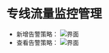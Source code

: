 ﻿# 专线流量监控管理
- 新增告警策略：
![界面](../../../../image/AIDC/ARGUS-Monitoring/Network-Monitoring-Port-CRC-Monitoring-5.png)
- 查看告警策略：
![界面](../../../../image/AIDC/ARGUS-Monitoring/Network-Monitoring-Port-CRC-Monitoring-6.png)
